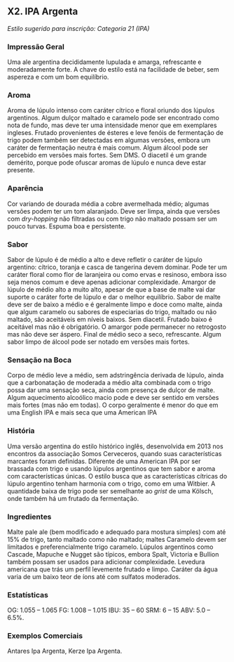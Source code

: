 ## X2. IPA Argenta

*Estilo sugerido para inscrição: Categoria 21 (IPA)*

### Impressão Geral

Uma ale argentina decididamente lupulada e amarga, refrescante e moderadamente forte. A chave do estilo está na facilidade de beber, sem aspereza e com um bom equilíbrio.

### Aroma 

Aroma de lúpulo intenso com caráter cítrico e floral oriundo dos lúpulos argentinos. Algum dulçor maltado e caramelo pode ser encontrado como nota de fundo, mas deve ter uma intensidade menor que em exemplares ingleses. Frutado provenientes de ésteres e leve fenóis de fermentação de trigo podem também ser detectadas em algumas versões, embora um caráter de fermentação neutra é mais comum. Algum álcool pode ser percebido em versões mais fortes. Sem DMS. O diacetil é um grande demérito, porque pode ofuscar aromas de lúpulo e nunca deve estar presente.

### Aparência 

Cor variando de dourada média a cobre avermelhada médio; algumas versões podem ter um tom alaranjado. Deve ser limpa, ainda que versões com *dry-hopping* não filtradas ou com trigo não maltado possam ser um pouco turvas. Espuma boa e persistente.

### Sabor 

Sabor de lúpulo é de médio a alto e deve refletir o caráter de lúpulo argentino: cítrico, toranja e casca de tangerina devem dominar. Pode ter um caráter floral como flor de laranjeira ou como ervas e resinoso, embora isso seja menos comum e deve apenas adicionar complexidade. Amargor de lúpulo de médio alto a muito alto, apesar de que a base de malte vai dar suporte o caráter forte de lúpulo e dar o melhor equilíbrio. Sabor de malte deve ser de baixo a médio e é geralmente limpo e doce como malte, ainda que algum caramelo ou sabores de especiarias do trigo, maltado ou não maltado, são aceitáveis em níveis baixos. Sem diacetil. Frutado baixo é aceitável mas não é obrigatório. O amargor pode permanecer no retrogosto mas não deve ser áspero. Final de médio seco a seco, refrescante. Algum sabor limpo de álcool pode ser notado em versões mais fortes.

### Sensação na Boca 

Corpo de médio leve a médio, sem adstringência derivada de lúpulo, ainda que a carbonatação de moderada a médio alta combinada com o trigo possa dar uma sensação seca, ainda com presença de dulçor de malte. Algum aquecimento alcoólico macio pode e deve ser sentido em versões mais fortes (mas não em todas). O corpo geralmente é menor do que em uma English IPA e mais seca que uma American IPA

### História 

Uma versão argentina do estilo histórico inglês, desenvolvida em 2013 nos encontros da associação Somos Cerveceros, quando suas características marcantes foram definidas. Diferente de uma American IPA por ser brassada com trigo e usando lúpulos argentinos que tem sabor e aroma com características únicas. O estilo busca que as características cítricas do lúpulo argentino tenham harmonia com o trigo, como em uma Witbier. A quantidade baixa de trigo pode ser semelhante ao *grist* de uma Kölsch, onde também há um frutado da fermentação.

### Ingredientes 

Malte pale ale (bem modificado e adequado para mostura simples) com até 15% de trigo, tanto maltado como não maltado; maltes Caramelo devem ser limitados e preferencialmente trigo caramelo. Lúpulos argentinos como Cascade, Mapuche e Nugget são típicos, embora Spalt, Victoria e Bullion também possam ser usados para adicionar complexidade. Levedura americana que trás um perfil levemente frutado e limpo. Caráter da água varia de um baixo teor de íons até com sulfatos moderados.

### Estatísticas

OG: 1.055 – 1.065
FG: 1.008 – 1.015
IBU: 35 – 60
SRM: 6 – 15
ABV: 5.0 – 6.5%.

### Exemplos Comerciais 

Antares Ipa Argenta, Kerze Ipa Argenta.
